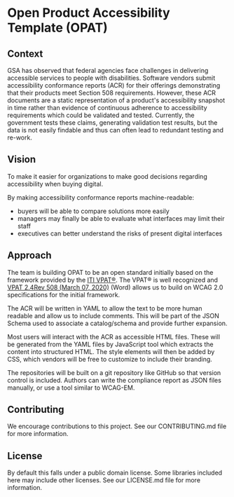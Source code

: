 # Open Product Accessibility Template (OPAT)

## Context

GSA has observed that federal agencies face challenges in delivering accessible services to people with disabilities. Software vendors submit accessibility conformance reports (ACR) for their offerings demonstrating that their products meet Section 508 requirements. However, these ACR documents are a static representation of a product's accessibility snapshot in time rather than evidence of continuous adherence to accessibility requirements which could be validated and tested.  Currently, the government tests these claims, generating validation test results, but the data is not easily findable and thus can often lead to redundant testing and re-work.

## Vision

To make it easier for organizations to make good decisions regarding accessibility when buying digital.

By making accessibility conformance reports machine-readable:

- buyers will be able to compare solutions more easily
- managers may finally be able to evaluate what interfaces may limit their staff
- executives can better understand the risks of present digital interfaces

## Approach

The team is building OPAT to be an open standard initially based on the framework provided by the [ITI VPAT®](https://www.itic.org/policy/accessibility/vpat). The VPAT® is well recognized and [VPAT 2.4Rev 508 (March 07, 2020)](https://www.itic.org/dotAsset/b282ab06-0ab2-4540-adc2-78698058dfc3.doc) (Word) allows us to build on WCAG 2.0 specifications for the initial framework.

The ACR will be written in YAML to allow the text to be more human readable and allow us to include comments. This will be part of the JSON Schema used to associate a catalog/schema and provide further expansion.

Most users will interact with the ACR as accessible HTML files. These will be generated from the YAML files by JavaScript tool which extracts the content into structured HTML. The style elements will then be added by CSS, which vendors will be free to customize to include their branding.

The repositories will be built on a git repository like GitHub so that version control is included. Authors can write the compliance report as JSON files manually, or use a tool similar to WCAG-EM.


## Contributing

We encourage contributions to this project. See our CONTRIBUTING.md file for more information.

## License

By default this falls under a public domain license. Some libraries included here may include other licenses. See our LICENSE.md file for more information.

